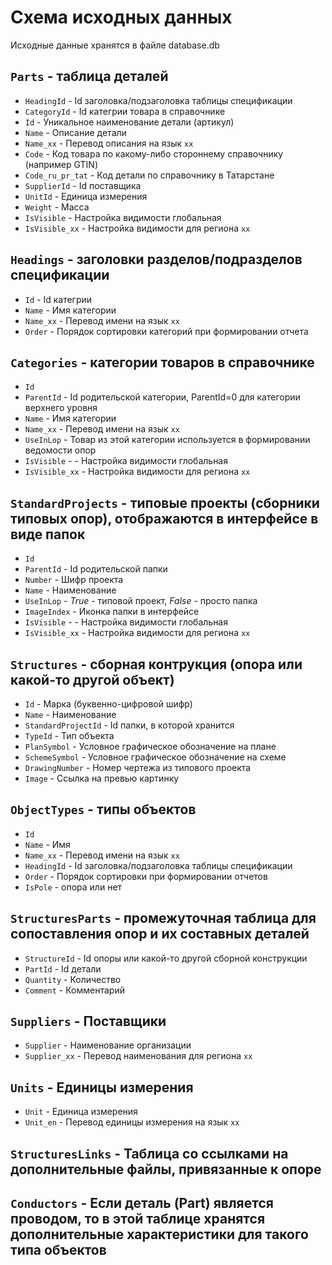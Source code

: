 # Схема исходных данных
Исходные данные хранятся в файле database.db
## `Parts` - таблица деталей
- `HeadingId` - Id заголовка/подзаголовка таблицы спецификации
- `CategoryId` - Id категрии товара в справочнике
- `Id` - Уникальное наименование детали (артикул)
- `Name` - Описание детали
- `Name_xx` - Перевод описания на язык `xx`
- `Code` - Код товара по какому-либо стороннему справочнику (например GTIN)
- `Code_ru_pr_tat` - Код детали по справочнику в Татарстане
- `SupplierId` - Id поставщика
- `UnitId` - Единица измерения
- `Weight` - Масса
- `IsVisible` - Настройка видимости глобальная
- `IsVisible_xx` - Настройка видимости для региона `xx`

## `Headings` - заголовки разделов/подразделов спецификации
- `Id` - Id категрии
- `Name` - Имя категории
- `Name_xx` - Перевод имени на язык `xx`
- `Order` - Порядок сортировки категорий при формировании отчета

## `Categories` - категории товаров в справочнике
- `Id`
- `ParentId` - Id родительской категории, ParentId=0 для категории верхнего уровня
- `Name` - Имя категории
- `Name_xx` - Перевод имени на язык `xx`
- `UseInLop` - Товар из этой категории используется в формировании ведомости опор
- `IsVisible` -  - Настройка видимости глобальная
- `IsVisible_xx` - Настройка видимости для региона `xx`

## `StandardProjects` - типовые проекты (сборники типовых опор), отображаются в интерфейсе в виде папок
- `Id`
- `ParentId` - Id родительской папки
- `Number` - Шифр проекта
- `Name` - Наименование
- `UseInLop` - _True_ - типовой проект, _False_ - просто папка
- `ImageIndex` - Иконка папки в интерфейсе
- `IsVisible` -  - Настройка видимости глобальная
- `IsVisible_xx` - Настройка видимости для региона `xx`

## `Structures` - сборная контрукция (опора или какой-то другой объект)
- `Id` - Марка (буквенно-цифровой шифр)
- `Name` - Наименование
- `StandardProjectId` - Id папки, в которой хранится
- `TypeId` - Тип объекта
- `PlanSymbol` - Условное графическое обозначение на плане
- `SchemeSymbol` - Условное графическое обозначение на схеме
- `DrawingNumber` - Номер чертежа из типового проекта
- `Image` - Ссылка на превью картинку

## `ObjectTypes` - типы объектов
- `Id`
- `Name` - Имя
- `Name_xx` - Перевод имени на язык `xx`
- `HeadingId` - Id заголовка/подзаголовка таблицы спецификации
- `Order` - Порядок сортировки при формировании отчетов
- `IsPole` - опора или нет

## `StructuresParts` - промежуточная таблица для сопоставления опор и их составных деталей
- `StructureId` - Id опоры или какой-то другой сборной конструкции
- `PartId` - Id детали
- `Quantity` - Количество
- `Comment` - Комментарий

## `Suppliers` - Поставщики
- `Supplier` - Наименование организации
- `Supplier_xx` - Перевод наименования для региона `xx`

## `Units` - Единицы измерения
- `Unit` - Единица измерения
- `Unit_en` - Перевод единицы измерения на язык `xx`

## `StructuresLinks` - Таблица со ссылками на дополнительные файлы, привязанные к опоре

## `Conductors` - Если деталь (Part) является проводом, то в этой таблице хранятся дополнительные характеристики для такого типа объектов